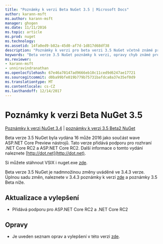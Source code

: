 ```yaml
---
title: "Poznámky k verzi Beta NuGet 3.5 | Microsoft Docs"
author: karann-msft
ms.author: karann-msft
manager: ghogen
ms.date: 11/11/2016
ms.topic: article
ms.prod: nuget
ms.technology: 
ms.assetid: 14fa0ed9-b82a-45d0-af7d-1d817d68df38
description: "Poznámky k verzi pro beta verzi 3.5 NuGet včetně známé problémy, opravy chyb, přidaných funkcí a chcete."
keywords: "Beta verze 3.5 NuGet poznámky k verzi, opravy chyb známé problémy, přidat funkce, chcete"
ms.reviewer:
- karann-msft
- unniravindranathan
ms.openlocfilehash: 67e46a70147ad9666eb10c11ced9d6247ae17721
ms.sourcegitcommit: d0ba99bfe019b779b75731bafdca8a37e35ef0d9
ms.translationtype: MT
ms.contentlocale: cs-CZ
ms.lasthandoff: 12/14/2017
---
```

# <a name="nuget-35-beta-release-notes"></a>Poznámky k verzi Beta NuGet 3.5

[Poznámky k verzi NuGet 3.4](../release-notes/nuget-3.4.md) | [poznámky k verzi 3.5 Beta2 NuGet](../release-notes/nuget-3.5-Beta2.md)

Beta verze 3.5 NuGet byla vydána 16 může 2016 jako součást wave ASP.NET Core Preview nástrojů. Tato verze přidává podporu pro rozhraní .NET Core RC2 a ASP.NET Core RC2. Další informace o tomto vydání naleznete [http://dot.net](http://dot.net).

Si můžete stáhnout VSIX i nuget.exe [zde](https://dist.nuget.org/index.html).

Beta verze 3.5 NuGet je nadmnožinou změny uváděné ve 3.4.3 verze. Úplnou sadu změn, naleznete v 3.4.3 poznámky k verzi [zde](https://github.com/NuGet/Home/issues?q=is%3Aissue+milestone%3A3.4.3+is%3Aclosed) a poznámky 3.5 Beta níže.

## <a name="updates-and-improvements"></a>Aktualizace a vylepšení

* Přidává podporu pro ASP.NET Core RC2 a .NET Core RC2

## <a name="fixes"></a>Opravy

* Je uveden seznam oprav a vylepšení v této verzi [zde](https://github.com/NuGet/Home/issues?q=is%3Aissue+milestone%3A%223.5+Beta%22+is%3Aclosed).